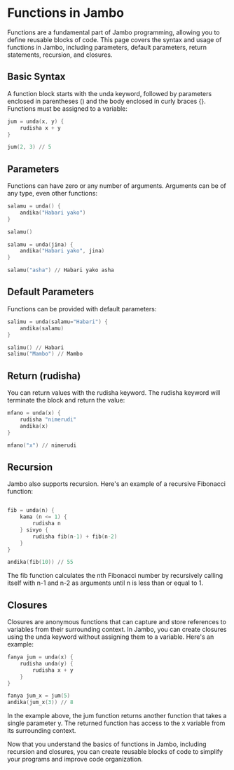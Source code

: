 # Functions in Jambo

Functions are a fundamental part of Jambo programming, allowing you to define reusable blocks of code. This page covers the syntax and usage of functions in Jambo, including parameters, default parameters, return statements, recursion, and closures.

## Basic Syntax

A function block starts with the unda keyword, followed by parameters enclosed in parentheses () and the body enclosed in curly braces {}. Functions must be assigned to a variable:

```s
jum = unda(x, y) {
    rudisha x + y
}

jum(2, 3) // 5
```

## Parameters

Functions can have zero or any number of arguments. Arguments can be of any type, even other functions:

```s
salamu = unda() {
    andika("Habari yako")
}

salamu()

salamu = unda(jina) {
    andika("Habari yako", jina)
}

salamu("asha") // Habari yako asha
```

## Default Parameters

Functions can be provided with default parameters:

```s
salimu = unda(salamu="Habari") {
    andika(salamu)
}

salimu() // Habari
salimu("Mambo") // Mambo
```

## Return (rudisha)

You can return values with the rudisha keyword. The rudisha keyword will terminate the block and return the value:

```s
mfano = unda(x) {
    rudisha "nimerudi"
    andika(x)
}

mfano("x") // nimerudi
```

## Recursion

Jambo also supports recursion. Here's an example of a recursive Fibonacci function:

```s

fib = unda(n) {
    kama (n <= 1) {
        rudisha n
    } sivyo {
        rudisha fib(n-1) + fib(n-2)
    }
}

andika(fib(10)) // 55
```

The fib function calculates the nth Fibonacci number by recursively calling itself with n-1 and n-2 as arguments until n is less than or equal to 1.

## Closures

Closures are anonymous functions that can capture and store references to variables from their surrounding context. In Jambo, you can create closures using the unda keyword without assigning them to a variable. Here's an example:

```s
fanya jum = unda(x) {
    rudisha unda(y) {
        rudisha x + y
    }
}

fanya jum_x = jum(5)
andika(jum_x(3)) // 8
```

In the example above, the jum function returns another function that takes a single parameter y. The returned function has access to the x variable from its surrounding context.

Now that you understand the basics of functions in Jambo, including recursion and closures, you can create reusable blocks of code to simplify your programs and improve code organization.